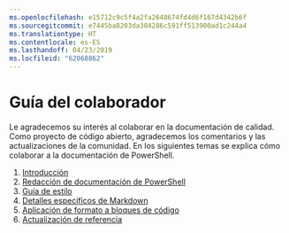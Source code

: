 ```yaml
---
ms.openlocfilehash: e15712c9c5f4a2fa2648674fd4d6f167d4342b6f
ms.sourcegitcommit: e7445ba8203da304286c591ff513900ad1c244a4
ms.translationtype: HT
ms.contentlocale: es-ES
ms.lasthandoff: 04/23/2019
ms.locfileid: "62068862"
---
```

# <a name="contributor-guide"></a>Guía del colaborador

Le agradecemos su interés al colaborar en la documentación de calidad.
Como proyecto de código abierto, agradecemos los comentarios y las actualizaciones de la comunidad.
En los siguientes temas se explica cómo colaborar a la documentación de PowerShell.

1. [Introducción](./contributing/1-GET-STARTED.md)
2. [Redacción de documentación de PowerShell](./contributing/2-WRITING.md)
3. [Guía de estilo](./contributing/3-STYLE-GUIDE.md)
4. [Detalles específicos de Markdown](./contributing/4-MARKDOWN-SPECIFICS.md)
5. [Aplicación de formato a bloques de código](./contributing/5-FORMATTING-CODE.md)
6. [Actualización de referencia](./contributing/6-UPDATING-REFERENCE.md)
